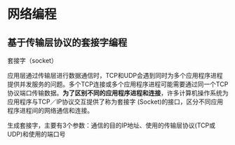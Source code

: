# 网络编程

## 基于传输层协议的套接字编程

套接字（socket）

应用层通过传输层进行数据通信时，TCP和UDP会遇到同时为多个应用程序进程提供并发服务的问题。多个TCP连接或多个应用程序进程可能需要通过同一个TCP协议端口传输数据。**为了区别不同的应用程序进程和连接**，许多计算机操作系统为应用程序与TCP／IP协议交互提供了称为套接字 (Socket)的接口，区分不同应用程序进程间的网络通信和连接。

生成套接字，主要有3个参数：通信的目的IP地址、使用的传输层协议(TCP或UDP)和使用的端口号